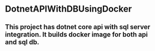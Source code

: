 # DotnetAPIWithDBUsingDocker
 ## This project has dotnet core api with sql server integration. It builds docker image for both api and sql db.
